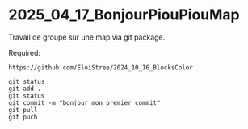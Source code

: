# 2025_04_17_BonjourPiouPiouMap

Travail de groupe sur une map via git package.

Required:
```
https://github.com/EloiStree/2024_10_16_BlocksColor

```


```
git status
git add .
git status
git commit -m "bonjour mon premier commit"
git pull
git puch
```


